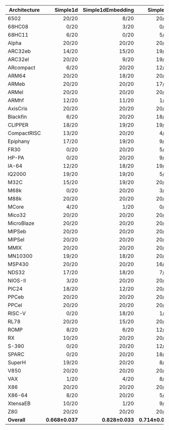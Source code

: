 | Architecture | Simple1d | Simple1dEmbedding | Simple2d | Simple2dEmbedding | ResNet50 | ResNet50Embedding |
| ------------ | ------------: | ------------: | ------------: | ------------: | ------------: | ------------: |
| 6502 | 20/20 | 8/20 | 20/20 | 4/20 | 8/20 | 9/20 |
| 68HC08 | 0/20 | 3/20 | 0/20 | 4/20 | 0/20 | 4/20 |
| 68HC11 | 6/20 | 0/20 | 5/20 | 0/20 | 0/20 | 0/20 |
| Alpha | 20/20 | 20/20 | 20/20 | 20/20 | 19/20 | 19/20 |
| ARC32eb | 14/20 | 15/20 | 19/20 | 20/20 | 18/20 | 15/20 |
| ARC32el | 20/20 | 9/20 | 19/20 | 10/20 | 19/20 | 11/20 |
| ARcompact | 6/20 | 20/20 | 12/20 | 20/20 | 20/20 | 20/20 |
| ARM64 | 20/20 | 18/20 | 20/20 | 19/20 | 15/20 | 19/20 |
| ARMeb | 20/20 | 20/20 | 17/20 | 19/20 | 20/20 | 18/20 |
| ARMel | 20/20 | 20/20 | 20/20 | 20/20 | 20/20 | 20/20 |
| ARMhf | 12/20 | 11/20 | 1/20 | 11/20 | 11/20 | 17/20 |
| AxisCris | 20/20 | 20/20 | 20/20 | 20/20 | 20/20 | 20/20 |
| Blackfin | 6/20 | 20/20 | 18/20 | 20/20 | 18/20 | 20/20 |
| CLIPPER | 18/20 | 19/20 | 19/20 | 19/20 | 20/20 | 19/20 |
| CompactRISC | 13/20 | 20/20 | 4/20 | 20/20 | 13/20 | 19/20 |
| Epiphany | 17/20 | 19/20 | 9/20 | 20/20 | 14/20 | 19/20 |
| FR30 | 0/20 | 20/20 | 5/20 | 20/20 | 16/20 | 20/20 |
| HP-PA | 0/20 | 20/20 | 9/20 | 20/20 | 20/20 | 20/20 |
| IA-64 | 12/20 | 18/20 | 19/20 | 14/20 | 15/20 | 17/20 |
| IQ2000 | 19/20 | 19/20 | 5/20 | 15/20 | 8/20 | 18/20 |
| M32C | 15/20 | 19/20 | 20/20 | 19/20 | 19/20 | 18/20 |
| M68k | 0/20 | 20/20 | 3/20 | 20/20 | 1/20 | 20/20 |
| M88k | 20/20 | 20/20 | 20/20 | 20/20 | 20/20 | 20/20 |
| MCore | 4/20 | 1/20 | 0/20 | 1/20 | 14/20 | 3/20 |
| Mico32 | 20/20 | 20/20 | 20/20 | 20/20 | 20/20 | 20/20 |
| MicroBlaze | 20/20 | 20/20 | 20/20 | 20/20 | 20/20 | 20/20 |
| MIPSeb | 20/20 | 20/20 | 20/20 | 20/20 | 20/20 | 20/20 |
| MIPSel | 20/20 | 20/20 | 20/20 | 20/20 | 20/20 | 20/20 |
| MMIX | 20/20 | 20/20 | 20/20 | 20/20 | 20/20 | 20/20 |
| MN10300 | 19/20 | 18/20 | 20/20 | 20/20 | 18/20 | 20/20 |
| MSP430 | 20/20 | 20/20 | 16/20 | 20/20 | 14/20 | 20/20 |
| NDS32 | 17/20 | 18/20 | 7/20 | 19/20 | 17/20 | 19/20 |
| NIOS-II | 3/20 | 20/20 | 20/20 | 20/20 | 11/20 | 20/20 |
| PIC24 | 18/20 | 12/20 | 20/20 | 10/20 | 19/20 | 15/20 |
| PPCeb | 20/20 | 20/20 | 20/20 | 20/20 | 20/20 | 20/20 |
| PPCel | 20/20 | 20/20 | 20/20 | 20/20 | 20/20 | 20/20 |
| RISC-V | 0/20 | 18/20 | 1/20 | 14/20 | 2/20 | 10/20 |
| RL78 | 20/20 | 15/20 | 20/20 | 15/20 | 20/20 | 7/20 |
| ROMP | 8/20 | 6/20 | 12/20 | 0/20 | 19/20 | 1/20 |
| RX | 10/20 | 20/20 | 20/20 | 20/20 | 20/20 | 19/20 |
| S-390 | 0/20 | 20/20 | 12/20 | 20/20 | 14/20 | 19/20 |
| SPARC | 0/20 | 20/20 | 18/20 | 20/20 | 20/20 | 20/20 |
| SuperH | 19/20 | 20/20 | 8/20 | 20/20 | 7/20 | 20/20 |
| V850 | 20/20 | 20/20 | 20/20 | 20/20 | 20/20 | 20/20 |
| VAX | 1/20 | 4/20 | 8/20 | 3/20 | 18/20 | 6/20 |
| X86 | 20/20 | 20/20 | 20/20 | 20/20 | 20/20 | 20/20 |
| X86-64 | 8/20 | 20/20 | 5/20 | 20/20 | 14/20 | 20/20 |
| XtensaEB | 10/20 | 1/20 | 9/20 | 2/20 | 3/20 | 16/20 |
| Z80 | 20/20 | 20/20 | 20/20 | 20/20 | 20/20 | 20/20 |
| **Overall** | **0.668±0.037** | **0.828±0.033** | **0.714±0.033** | **0.814±0.031** | **0.780±0.034** | **0.834±0.029** |

